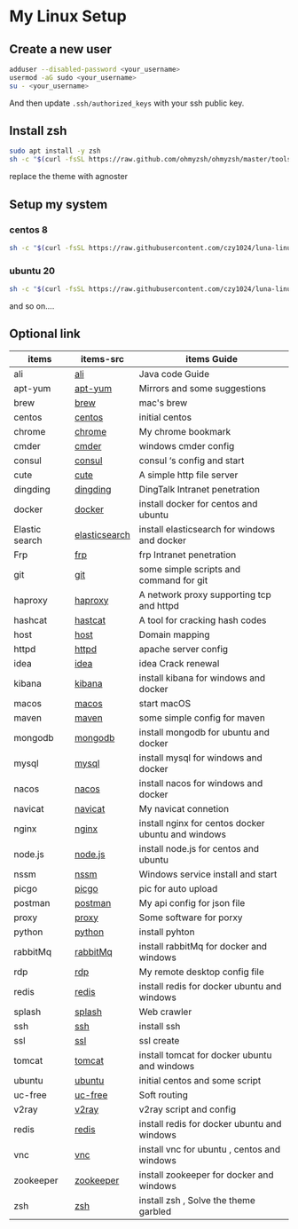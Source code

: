 # My Linux Setup

## Create a new user
```bash
adduser --disabled-password <your_username>
usermod -aG sudo <your_username>
su - <your_username>
```
And then update `.ssh/authorized_keys` with your ssh public key.

## Install zsh
```bash
sudo apt install -y zsh
sh -c "$(curl -fsSL https://raw.github.com/ohmyzsh/ohmyzsh/master/tools/install.sh)"
```

replace the theme with agnoster

## Setup my system

### centos 8

```bash
sh -c "$(curl -fsSL https://raw.githubusercontent.com/czy1024/luna-linux-conf/master/centos/install_start.sh)"
```

### ubuntu 20

```bash
sh -c "$(curl -fsSL https://raw.githubusercontent.com/czy1024/luna-linux-conf/master/ubuntu/install_start.sh)"
```

and so on....
## Optional link



| items          | items-src       | items Guide                                        |
| -------------- | --------------- | -------------------------------------------------- |
| ali            | [ali](./ali)  | Java code Guide                                    |
| apt-yum        | [apt-yum](./apt-yum)   | Mirrors and some suggestions                       |
| brew           | [brew](./brew) | mac's brew                                         |
| centos         | [centos](./centos) | initial centos                                     |
| chrome         | [chrome](./chrome) | My chrome bookmark                                 |
| cmder          | [cmder](./cmder) | windows cmder config                               |
| consul         | [consul](./consul) | consul ‘s config and start                         |
| cute           | [cute](./cute) | A simple http file server                          |
| dingding       | [dingding](./dingding) | DingTalk Intranet penetration                      |
| docker         | [docker](./docker) | install docker for centos and ubuntu               |
| Elastic search | [elasticsearch](./elasticsearch) | install elasticsearch for windows and docker       |
| Frp            | [frp](./frp) | frp Intranet penetration                           |
| git            | [git](./git) | some simple scripts and command for git            |
| haproxy        | [haproxy](./haproxy) | A network proxy supporting tcp and httpd           |
| hashcat        | [hastcat](./hastcat) | A tool for cracking hash codes                     |
| host           | [host](./host) | Domain mapping                                     |
| httpd          | [httpd](./httpd) | apache server config                               |
| idea           | [idea](./idea) | idea Crack renewal                                 |
| kibana         | [kibana](./kibana) | install kibana for windows and docker              |
| macos          | [macos](./macos) | start macOS                                        |
| maven          | [maven](./maven) | some simple config for maven                       |
| mongodb        | [mongodb](./mongodb) | install mongodb for ubuntu and docker              |
| mysql          | [mysql](./mysql) | install mysql for windows and docker               |
| nacos          | [nacos](./nacos) | install nacos for windows and docker               |
| navicat        | [navicat](./navicat) | My navicat connetion                               |
| nginx          | [nginx](./nginx) | install nginx for centos docker ubuntu and windows |
| node.js        | [node.js](./node.js) | install node.js for centos and ubuntu              |
| nssm           | [nssm](./nssm) | Windows service install and start                  |
| picgo          | [picgo](./picgo) | pic for auto upload                                |
| postman        | [postman](./postman) | My api config for json file                        |
| proxy          | [proxy](./proxy) | Some software for porxy                            |
| python       | [python](./python) | install pyhton                                     |
| rabbitMq       | [rabbitMq](./rabbitMq) | install rabbitMq for docker  and windows           |
| rdp            | [rdp](./rdp) | My remote desktop config file                      |
| redis          | [redis](./redis) | install redis for docker ubuntu and windows        |
| splash         | [splash](./splash) | Web crawler                                        |
| ssh            | [ssh](./ssh) | install ssh                                        |
| ssl            | [ssl](./ssl) | ssl create                                         |
| tomcat         | [tomcat](./tomcat) | install tomcat for docker ubuntu and windows       |
| ubuntu         | [ubuntu](./ubuntu) | initial centos and some script                     |
| uc-free        | [uc-free]() | Soft routing                                       |
| v2ray          | [v2ray](./v2ray) | v2ray script and config                            |
| redis          | [redis](./redis) | install redis for docker ubuntu and windows        |
| vnc            | [vnc](./vnc) | install vnc for  ubuntu , centos and windows       |
| zookeeper      | [zookeeper](./zookeeper) | install zookeeper for docker  and windows          |
| zsh            | [zsh](./zsh) | install zsh , Solve the theme garbled              |















